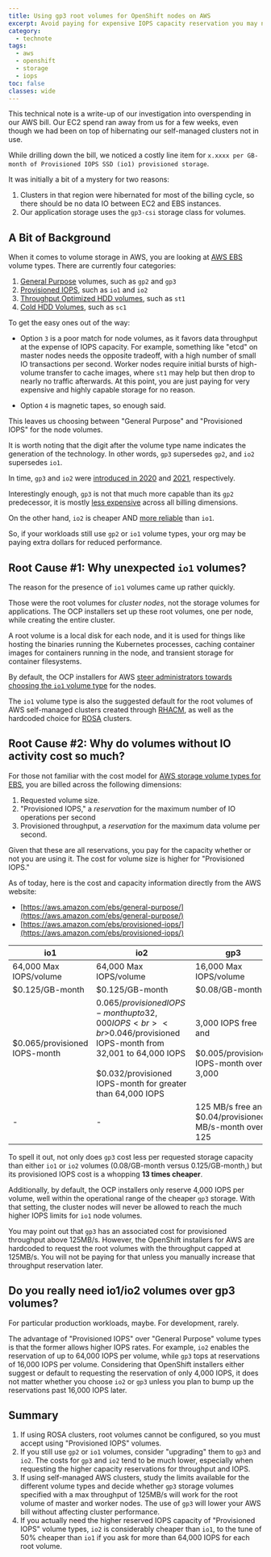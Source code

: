 ```yaml
---
title: Using gp3 root volumes for OpenShift nodes on AWS
excerpt: Avoid paying for expensive IOPS capacity reservation you may not need
category:
  - technote
tags:
  - aws
  - openshift
  - storage
  - iops
toc: false
classes: wide
---
```


This technical note is a write-up of our investigation into overspending in our AWS bill. Our EC2 spend ran away from us for a few weeks, even though we had been on top of hibernating our self-managed clusters not in use.

While drilling down the bill, we noticed a costly line item for `x.xxxx per GB-month of Provisioned IOPS SSD (io1) provisioned storage`.

It was initially a bit of a mystery for two reasons:

1. Clusters in that region were hibernated for most of the billing cycle, so there should be no data IO between EC2 and EBS instances.
2. Our application storage uses the `gp3-csi` storage class for volumes.

## A Bit of Background

When it comes to volume storage in AWS, you are looking at [AWS EBS](https://aws.amazon.com/ebs/) volume types. There are currently four categories:

1. [General Purpose](https://aws.amazon.com/ebs/general-purpose/) volumes, such as `gp2` and `gp3`
2. [Provisioned IOPS](https://aws.amazon.com/ebs/provisioned-iops/), such as `io1` and `io2`
3. [Throughput Optimized HDD volumes](https://aws.amazon.com/ebs/throughput-optimized/), such as `st1`
4. [Cold HDD Volumes](https://aws.amazon.com/ebs/cold-hdd/), such as `sc1`

To get the easy ones out of the way:

- Option `3` is a poor match for node volumes, as it favors data throughput at the expense of IOPS capacity. For example, something like "etcd" on master nodes needs the opposite tradeoff, with a high number of small IO transactions per second. Worker nodes require initial bursts of high-volume transfer to cache images, where `st1` may help but then drop to nearly no traffic afterwards. At this point, you are just paying for very expensive and highly capable storage for no reason.

- Option `4` is magnetic tapes, so enough said.

This leaves us choosing between "General Purpose" and "Provisioned IOPS" for the node volumes.

It is worth noting that the digit after the volume type name indicates the generation of the technology. In other words, `gp3` supersedes `gp2`, and `io2` supersedes `io1`.

In time, `gp3` and `io2` were [introduced in 2020](https://aws.amazon.com/about-aws/whats-new/2020/12/introducing-new-amazon-ebs-general-purpose-volumes-gp3/) and [2021](https://aws.amazon.com/about-aws/whats-new/2021/07/aws-announces-general-availability-amazon-ebs-block-express-volumes/), respectively.

Interestingly enough, `gp3` is not that much more capable than its `gp2` predecessor, it is mostly [less expensive](https://aws.amazon.com/blogs/storage/migrate-your-amazon-ebs-volumes-from-gp2-to-gp3-and-save-up-to-20-on-costs/) across all billing dimensions.

On the other hand, `io2` is cheaper AND [more reliable](https://docs.aws.amazon.com/AWSEC2/latest/UserGuide/ebs-optimized.html) than `io1`.

So, if your workloads still use `gp2` or `io1` volume types, your org may be paying extra dollars for reduced performance.

## Root Cause #1: Why unexpected `io1` volumes?

The reason for the presence of `io1` volumes came up rather quickly.

Those were the root volumes for _cluster nodes_, not the storage volumes for applications. The OCP installers set up these root volumes, one per node, while creating the entire cluster.

A root volume is a local disk for each node, and it is used for things like hosting the binaries running the Kubernetes processes, caching container images for containers running in the node, and transient storage for container filesystems.

By default, the OCP installers for AWS [steer administrators towards choosing the `io1` volume type](https://docs.openshift.com/container-platform/4.12/installing/installing_aws/installing-aws-customizations.html) for the nodes.

The `io1` volume type is also the suggested default for the root volumes of AWS self-managed clusters created through [RHACM](https://access.redhat.com/documentation/en-us/red_hat_advanced_cluster_management_for_kubernetes/2.8), as well as the hardcoded choice for [ROSA](https://docs.openshift.com/rosa/rosa_architecture/rosa-understanding.html) clusters.

## Root Cause #2: Why do volumes without IO activity cost so much?

For those not familiar with the cost model for [AWS storage volume types for EBS](https://aws.amazon.com/ebs/volume-types/), you are billed across the following dimensions:

1. Requested volume size.
2. "Provisioned IOPS," a _reservation_ for the maximum number of IO operations per second
3. Provisioned throughput, a _reservation_ for the maximum data volume per second.

Given that these are all reservations, you pay for the capacity whether or not you are using it. The cost for volume size is higher for "Provisioned IOPS."

As of today, here is the cost and capacity information directly from the AWS website:

- [https://aws.amazon.com/ebs/general-purpose/](https://aws.amazon.com/ebs/general-purpose/)
- [https://aws.amazon.com/ebs/provisioned-iops/](https://aws.amazon.com/ebs/provisioned-iops/)

| io1 | io2 | gp3 |
| ------------------- | -------------------- | --- |
| 64,000 Max IOPS/volume | 64,000 Max IOPS/volume  | 16,000 Max IOPS/volume |
| $0.125/GB-month| $0.125/GB-month | $0.08/GB-month|
| $0.065/provisioned IOPS-month | $0.065/provisioned IOPS-month up to 32,000 IOPS<br><br>$0.046/provisioned IOPS-month from 32,001 to 64,000 IOPS<br><br>$0.032/provisioned IOPS-month for greater than 64,000 IOPS | 3,000 IOPS free and<br><br>$0.005/provisioned IOPS-month over 3,000|
| - | - | 125 MB/s free and<br>$0.04/provisioned MB/s-month over 125|

To spell it out, not only does `gp3` cost less per requested storage capacity than either `io1` or `io2` volumes (0.08/GB-month versus 0.125/GB-month,) but its provisioned IOPS cost is a whopping **13 times cheaper**.

Additionally, by default, the OCP installers only reserve 4,000 IOPS per volume, well within the operational range of the cheaper `gp3` storage. With that setting, the cluster nodes will never be allowed to reach the much higher IOPS limits for `io1` node volumes.

You may point out that `gp3` has an associated cost for provisioned throughput above 125MB/s. However, the OpenShift installers for AWS are hardcoded to request the root volumes with the throughput capped at 125MB/s. You will not be paying for that unless you manually increase that throughput reservation later.

## Do you really need io1/io2 volumes over gp3 volumes?

For particular production workloads, maybe. For development, rarely.

The advantage of "Provisioned IOPS" over "General Purpose" volume types is that the former allows higher IOPS rates. For example, `io2` enables the reservation of up to 64,000 IOPS per volume, while `gp3` tops at reservations of 16,000 IOPS per volume. Considering that OpenShift installers either suggest or default to requesting the reservation of only 4,000 IOPS, it does not matter whether you choose `io2` or `gp3` unless you plan to bump up the reservations past 16,000 IOPS later.

## Summary

1. If using ROSA clusters, root volumes cannot be configured, so you must accept using "Provisioned IOPS" volumes.
2. If you still use `gp2` or `io1` volumes, consider "upgrading" them to `gp3` and `io2`. The costs for `gp3` and `io2` tend to be much lower, especially when requesting the higher capacity reservations for throughput and IOPS.
3. If using self-managed AWS clusters, study the limits available for the different volume types and decide whether `gp3` storage volumes specified with a max throughput of 125MB/s will work for the root volume of master and worker nodes. The use of `gp3` will lower your AWS bill without affecting cluster performance.
4. If you actually need the higher reserved IOPS capacity of "Provisioned IOPS" volume types, `io2` is considerably cheaper than `io1`, to the tune of 50% cheaper than `io1` if you ask for more than 64,000 IOPS for each root volume.
